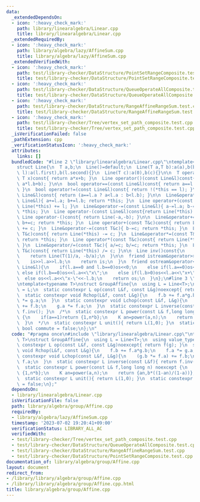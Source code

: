 ```yaml
---
data:
  _extendedDependsOn:
  - icon: ':heavy_check_mark:'
    path: library/linearalgebra/Linear.cpp
    title: library/linearalgebra/Linear.cpp
  _extendedRequiredBy:
  - icon: ':heavy_check_mark:'
    path: library/algebra/lazy/AffineSum.cpp
    title: library/algebra/lazy/AffineSum.cpp
  _extendedVerifiedWith:
  - icon: ':heavy_check_mark:'
    path: test/library-checker/DataStructure/PointSetRangeComposite.test.cpp
    title: test/library-checker/DataStructure/PointSetRangeComposite.test.cpp
  - icon: ':heavy_check_mark:'
    path: test/library-checker/DataStructure/QueueOperateAllComposite.test.cpp
    title: test/library-checker/DataStructure/QueueOperateAllComposite.test.cpp
  - icon: ':heavy_check_mark:'
    path: test/library-checker/DataStructure/RangeAffineRangeSum.test.cpp
    title: test/library-checker/DataStructure/RangeAffineRangeSum.test.cpp
  - icon: ':heavy_check_mark:'
    path: test/library-checker/Tree/vertex_set_path_composite.test.cpp
    title: test/library-checker/Tree/vertex_set_path_composite.test.cpp
  _isVerificationFailed: false
  _pathExtension: cpp
  _verificationStatusIcon: ':heavy_check_mark:'
  attributes:
    links: []
  bundledCode: "#line 2 \"library/linearalgebra/Linear.cpp\"\ntemplate<typename T>\n\
    struct Line{\n  T a,b;\n  Line()=default;\n  Line(T a,T b):a(a),b(b){}\n  Line(pair<T,T>\
    \ l):a(l.first),b(l.second){}\n  Line(T c):a(0),b(c){}\n\n  T operator()(const\
    \ T x)const{ return a*x+b; }\n  Line operator()(const Line&l)const{ return Line(a*l.a,\
    \ a*l.b+b); }\n\n  bool operator==(const Line&l)const{ return a==l.a and b==l.b;\
    \ }\n  bool operator!=(const Line&l)const{ return !(*this == l); }\n  bool operator<(const\
    \ Line&l)const{ return (a==l.a ? a<l.a : b<l.b); }\n\n  Line&operator+=(const\
    \ Line&l){ a+=l.a; b+=l.b; return *this; }\n  Line operator+(const Line&l)const{return\
    \ Line(*this) += l; }\n  Line&operator-=(const Line&l){ a-=l.a; b-=l.b; return\
    \ *this; }\n  Line operator-(const Line&l)const{return Line(*this) -= l; }\n \
    \ Line operator-()const{ return Line(-a,-b); }\n\n  Line&operator+=(const T&c){\
    \ b+=c; return *this; }\n  Line operator+(const T&c)const{ return Line(*this)\
    \ += c; }\n  Line&operator-=(const T&c){ b-=c; return *this; }\n  Line operator-(const\
    \ T&c)const{ return Line(*this) -= c; }\n  Line&operator*=(const T&c){ a*=c; b*=c;\
    \ return *this; }\n  Line operator*(const T&c)const{ return Line(*this) *= c;\
    \ }\n  Line&operator/=(const T&c){ a/=c; b/=c; return *this; }\n  Line operator/(const\
    \ T&c)const{ return Line(*this) /= c; }\n\n  Line inv()const{\n    assert(a!=0);\n\
    \    return Line(T(1)/a, -b/a);\n  }\n\n  friend istream&operator>>(istream&is,Line&l){\n\
    \    is>>l.a>>l.b;\n    return is;\n  }\n  friend ostream&operator<<(ostream&os,const\
    \ Line&l){\n    if(l.a==0 and l.b==0)os<<0;\n    else if(l.a==0)os<<l.b;\n   \
    \ else if(l.b==0)os<<l.a<<\"x\";\n    else if(l.b>0)os<<l.a<<\"x+\"<<l.b;\n  \
    \  else os<<l.a<<\"x-\"<<-l.b;\n    return os;\n  }\n};\n#line 3 \"library/algebra/group/Affine.cpp\"\
    \ntemplate<typename T>\nstruct GroupAffine{\n  using L = Line<T>;\n  using value_type\
    \ = L;\n  static constexpr L op(const L&f, const L&g)noexcept{ return f(g); }\n\
    \  static constexpr void Rchop(L&f, const L&g){\n    f.b += f.a*g.b;\n    f.a\
    \ *= g.a;\n  }\n  static constexpr void Lchop(const L&f, L&g){\n    (g.b *= f.a)\
    \ += f.b;\n    g.a *= f.a;\n  }\n  static constexpr L inverse(const L&f){ return\
    \ f.inv(); }\n  /*\n  static constexpr L power(const L& f,long long n) noexcept\
    \ {\n    if(a==1)return {1,n*b};\n    K an=power(a,n);\n    return {an,b*((1-an)/(1-a))};\n\
    \  }\n  */\n  static constexpr L unit(){ return L(1,0); }\n  static constexpr\
    \ bool commute = false;\n};\n"
  code: "#pragma once\n#include \"library/linearalgebra/Linear.cpp\"\ntemplate<typename\
    \ T>\nstruct GroupAffine{\n  using L = Line<T>;\n  using value_type = L;\n  static\
    \ constexpr L op(const L&f, const L&g)noexcept{ return f(g); }\n  static constexpr\
    \ void Rchop(L&f, const L&g){\n    f.b += f.a*g.b;\n    f.a *= g.a;\n  }\n  static\
    \ constexpr void Lchop(const L&f, L&g){\n    (g.b *= f.a) += f.b;\n    g.a *=\
    \ f.a;\n  }\n  static constexpr L inverse(const L&f){ return f.inv(); }\n  /*\n\
    \  static constexpr L power(const L& f,long long n) noexcept {\n    if(a==1)return\
    \ {1,n*b};\n    K an=power(a,n);\n    return {an,b*((1-an)/(1-a))};\n  }\n  */\n\
    \  static constexpr L unit(){ return L(1,0); }\n  static constexpr bool commute\
    \ = false;\n};"
  dependsOn:
  - library/linearalgebra/Linear.cpp
  isVerificationFile: false
  path: library/algebra/group/Affine.cpp
  requiredBy:
  - library/algebra/lazy/AffineSum.cpp
  timestamp: '2023-07-02 19:20:41+09:00'
  verificationStatus: LIBRARY_ALL_AC
  verifiedWith:
  - test/library-checker/Tree/vertex_set_path_composite.test.cpp
  - test/library-checker/DataStructure/QueueOperateAllComposite.test.cpp
  - test/library-checker/DataStructure/RangeAffineRangeSum.test.cpp
  - test/library-checker/DataStructure/PointSetRangeComposite.test.cpp
documentation_of: library/algebra/group/Affine.cpp
layout: document
redirect_from:
- /library/library/algebra/group/Affine.cpp
- /library/library/algebra/group/Affine.cpp.html
title: library/algebra/group/Affine.cpp
---
```

